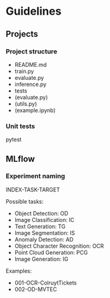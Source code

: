 # Guidelines

## Projects

### Project structure

- README.md
- train.py
- evaluate.py
- inference.py
- tests
- (evaluate.py)
- (utils.py)
- (example.ipynb)

### Unit tests

pytest

## MLflow

### Experiment naming

INDEX-TASK-TARGET

Possible tasks:
- Object Detection: OD
- Image Classification: IC
- Text Generation: TG
- Image Segmentation: IS
- Anomaly Detection: AD
- Object Character Recognition: OCR
- Point Cloud Generation: PCG
- Image Generation: IG

Examples:
- 001-OCR-ColruytTickets
- 002-OD-MVTEC

